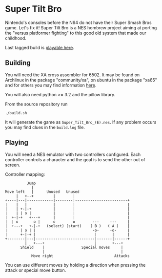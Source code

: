 # Super Tilt Bro

Nintendo's consoles before the N64 do not have their Super Smash Bros game. Let's fix it! Super Tilt Bro is a NES hombrew project aiming at porting the "versus platformer fighting" to this good old system that made our childhood.

Last tagged build is [playable here](https://sgadrat.itch.io/super-tilt-bro).

## Building

You will need the XA cross assembler for 6502. It may be found on Archlinux in the package "community/xa", on ubuntu in the package "xa65"  and for others you may find information [here](http://www.floodgap.com/retrotech/xa/).

You will also need python >= 3.2 and the pillow library.

From the source repository run
```
./build.sh
```

It will generate the game as `Super_Tilt_Bro_(E).nes`. If any problem occurs you may find clues in the `build.log` file.

## Playing

You will need a NES emulator with two controllers configured. Each controller controls a character and the goal is to send the other out of screen.

Controller mapping:
```
          Jump
            |
Move left   |      Unused   Unused
     |   +--+         |        |
+----|---|------------|--------|------------------------+
|    |   |            |        |                        |
|    | +-|-+          |        |                        |
|    | | o |          |        |                        |
|  +-|-+   +---+      |        |                        |
|  | o       o |      o        o        ---     ---     |
|  +---+   +-|-+   (select) (start)    ( B )   ( A )    |
|      | o | |                          -o-     -o-     |
|      +-|-+ |                           |       |      |
+--------|---|---------------------------|-------|------+
         |   +---+                       |       +---+
       Shield    |                 Special moves     |
                 |                                   |
            Move right                            Attacks
```

You can use different moves by holding a direction when pressing the attack or special move button.
